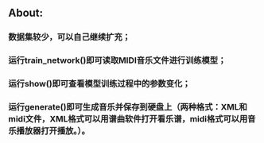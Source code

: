 ## About:
### 数据集较少，可以自己继续扩充；
### 运行train_network()即可读取MIDI音乐文件进行训练模型； 
### 运行show()即可查看模型训练过程中的参数变化；
### 运行generate()即可生成音乐并保存到硬盘上（两种格式：XML和midi文件，XML格式可以用谱曲软件打开看乐谱，midi格式可以用音乐播放器打开播放。）。
